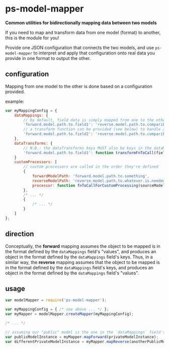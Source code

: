 # ps-model-mapper

**Common utilities for bidirectionally mapping data between two models**

 If you need to map and transform data from one model (format) to another, this is the module for you!
 
Provide one JSON configuration that connects the two models, and use `ps-model-mapper` to interpret and apply that
configuration onto real data you provide in one format to output the other.  

## configuration

Mapping from one model to the other is done based on a configuration provided.

example:
```javascript
var myMappingConfig = {
    dataMappings: {
        // by default, field data is simply mapped from one to the other
        'forward.model.path.to.field1': 'reverse.model.path.to.comparible-field1',
        // a transform function can be provided (see below) to handle any formatting nuances
        'forward.model.path.to.field2': 'reverse.model.path.to.comparible-field2'
    },
    dataTransforms: {
        // N.B.: the dataTransforms keys MUST also be keys in the dataMappings object
        'forward.model.path.to.field1': function transformFnToCall(fieldValue, reverse) { /* ... */ }
    }
    customProcessors: [
        // custom processors are called in the order they're defined
        {
            forwardModelPath: 'forward.model.path.to.something',
            reverseModelPath: 'reverse.model.path.to.whatever.is.needed.to.do.this.mapping',
            processor: function fnToCallForCustomProcessing(sourceModel, reverse) { /* ... */ }
        },
        /* ... */
        {
            /* ... */
        }
    ]
};
```

## direction

Conceptually, the **forward** mapping assumes the object to be mapped is in the format defined by the `dataMappings`
field's "values", and produces an object in the format defined by the `dataMappings` field's keys.
Thus, in a similar way, the **reverse** mapping assumes that the object to be mapped is in the format defined by the
`dataMappings` field's keys, and produces an object in the format defined by the `dataMappings` field's "values".

## usage

```javascript
var modelMapper = require('ps-model-mapper');

var myMappingConfig = { /* see above ... */ };
var myMapper = modelMapper.createMapper(myMappingConfig);

/* ... */

// assuming our "public" model is the one in the `dataMappings` field's keys ...
var publicModelInstance = myMapper.mapForward(privateModelInstance);
var differentPrivateModelInstance = myMapper.mapReverse(anotherPublicModelInstance);

```
